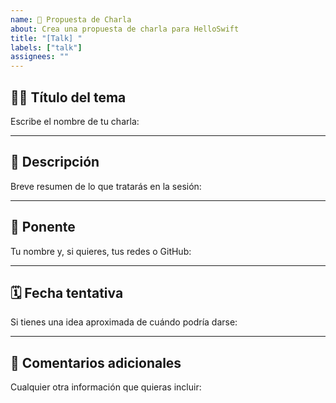 ```yaml
---
name: 💬 Propuesta de Charla
about: Crea una propuesta de charla para HelloSwift
title: "[Talk] "
labels: ["talk"]
assignees: ""
---
```


## 🧑‍🏫 Título del tema
Escribe el nombre de tu charla:

---

## 📝 Descripción
Breve resumen de lo que tratarás en la sesión:

---

## 👤 Ponente
Tu nombre y, si quieres, tus redes o GitHub:

---

## 🗓️ Fecha tentativa
Si tienes una idea aproximada de cuándo podría darse:

---

## 💬 Comentarios adicionales
Cualquier otra información que quieras incluir:

